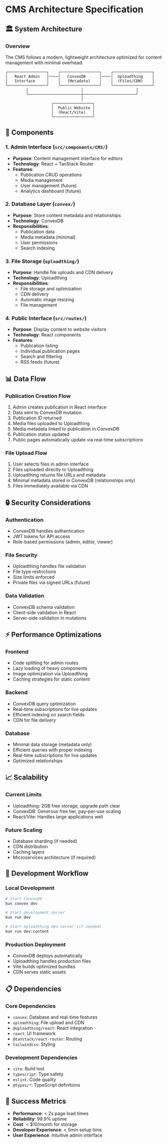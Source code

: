 # CMS Architecture Specification

## 🏛️ System Architecture

### Overview
The CMS follows a modern, lightweight architecture optimized for content management with minimal overhead.

```
┌─────────────────┐    ┌─────────────────┐    ┌─────────────────┐
│   React Admin   │────│   ConvexDB      │────│  Uploadthing    │
│   Interface     │    │   (Metadata)    │    │  (Files/CDN)    │
└─────────────────┘    └─────────────────┘    └─────────────────┘
         │                       │                       │
         └───────────────────────┼───────────────────────┘
                                 │
                    ┌─────────────────┐
                    │  Public Website │
                    │  (React/Vite)   │
                    └─────────────────┘
```

## 🧩 Components

### 1. Admin Interface (`src/components/CMS/`)
- **Purpose**: Content management interface for editors
- **Technology**: React + TanStack Router
- **Features**:
  - Publication CRUD operations
  - Media management
  - User management (future)
  - Analytics dashboard (future)

### 2. Database Layer (`convex/`)
- **Purpose**: Store content metadata and relationships
- **Technology**: ConvexDB
- **Responsibilities**:
  - Publication data
  - Media metadata (minimal)
  - User permissions
  - Search indexing

### 3. File Storage (`uploadthing/`)
- **Purpose**: Handle file uploads and CDN delivery
- **Technology**: Uploadthing
- **Responsibilities**:
  - File storage and optimization
  - CDN delivery
  - Automatic image resizing
  - File management

### 4. Public Interface (`src/routes/`)
- **Purpose**: Display content to website visitors
- **Technology**: React components
- **Features**:
  - Publication listing
  - Individual publication pages
  - Search and filtering
  - RSS feeds (future)

## 📊 Data Flow

### Publication Creation Flow
1. Admin creates publication in React interface
2. Data sent to ConvexDB mutation
3. Publication ID returned
4. Media files uploaded to Uploadthing
5. Media metadata linked to publication in ConvexDB
6. Publication status updated
7. Public pages automatically update via real-time subscriptions

### File Upload Flow
1. User selects files in admin interface
2. Files uploaded directly to Uploadthing
3. Uploadthing returns file URLs and metadata
4. Minimal metadata stored in ConvexDB (relationships only)
5. Files immediately available via CDN

## 🔒 Security Considerations

### Authentication
- ConvexDB handles authentication
- JWT tokens for API access
- Role-based permissions (admin, editor, viewer)

### File Security
- Uploadthing handles file validation
- File type restrictions
- Size limits enforced
- Private files via signed URLs (future)

### Data Validation
- ConvexDB schema validation
- Client-side validation in React
- Server-side validation in mutations

## ⚡ Performance Optimizations

### Frontend
- Code splitting for admin routes
- Lazy loading of heavy components
- Image optimization via Uploadthing
- Caching strategies for static content

### Backend
- ConvexDB query optimization
- Real-time subscriptions for live updates
- Efficient indexing on search fields
- CDN for file delivery

### Database
- Minimal data storage (metadata only)
- Efficient queries with proper indexing
- Real-time subscriptions for live updates
- Optimized relationships

## 📈 Scalability

### Current Limits
- Uploadthing: 2GB free storage, upgrade path clear
- ConvexDB: Generous free tier, pay-per-use scaling
- React/Vite: Handles large applications well

### Future Scaling
- Database sharding (if needed)
- CDN distribution
- Caching layers
- Microservices architecture (if required)

## 🔧 Development Workflow

### Local Development
```bash
# Start ConvexDB
bun convex dev

# Start development server
bun run dev

# Start Uploadthing dev server (if needed)
bun run dev:content
```

### Production Deployment
- ConvexDB deploys automatically
- Uploadthing handles production files
- Vite builds optimized bundles
- CDN serves static assets

## 📋 Dependencies

### Core Dependencies
- `convex`: Database and real-time features
- `uploadthing`: File upload and CDN
- `@uploadthing/react`: React integration
- `react`: UI framework
- `@tanstack/react-router`: Routing
- `tailwindcss`: Styling

### Development Dependencies
- `vite`: Build tool
- `typescript`: Type safety
- `eslint`: Code quality
- `@types/*`: TypeScript definitions

## 🎯 Success Metrics

- **Performance**: < 2s page load times
- **Reliability**: 99.9% uptime
- **Cost**: < $10/month for storage
- **Developer Experience**: < 5min setup time
- **User Experience**: Intuitive admin interface
